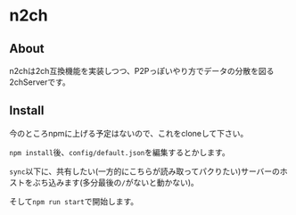 # n2ch
About
---
n2chは2ch互換機能を実装しつつ、P2Pっぽいやり方でデータの分散を図る2chServerです。

Install
---
今のところnpmに上げる予定はないので、これをcloneして下さい。

`npm install`後、`config/default.json`を編集するとかします。

`sync`以下に、共有したい(一方的にこちらが読み取ってパクりたい)サーバーのホストをぶち込みます(多分最後の`/`がないと動かない)。

そして`npm run start`で開始します。
